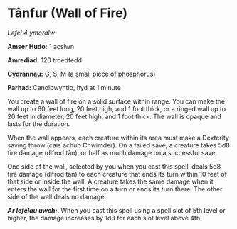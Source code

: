 # Tânfur (Wall of Fire)

*Lefel 4 ymoralw*

**Amser Hudo:** 1 acsiwn

**Amrediad:** 120 troedfedd

**Cydrannau:** G, S, M (a small piece of phosphorus)

**Parhad:** Canolbwyntio, hyd at 1 minute

You create a wall of fire on a solid surface within range. You can make the wall up to 60 feet long, 20 feet high, and 1 foot thick, or a ringed wall up to 20 feet in diameter, 20 feet high, and 1 foot thick. The wall is opaque and lasts for the duration.

When the wall appears, each creature within its area must make a Dexterity saving throw (cais achub Chwimder). On a failed save, a creature takes 5d8 fire damage (difrod tân), or half as much damage on a successful save.

One side of the wall, selected by you when you cast this spell, deals 5d8 fire damage (difrod tân) to each creature that ends its turn within 10 feet of that side or inside the wall. A creature takes the same damage when it enters the wall for the first time on a turn or ends its turn there. The other side of the wall deals no damage.

***Ar lefelau uwch:***. When you cast this spell using a spell slot of 5th level or higher, the damage increases by 1d8 for each slot level above 4th.